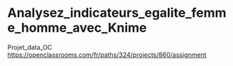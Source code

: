 # Analysez_indicateurs_egalite_femme_homme_avec_Knime
Projet_data_OC  
https://openclassrooms.com/fr/paths/324/projects/860/assignment
